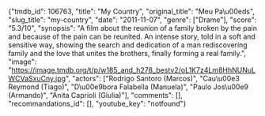 {"tmdb_id": 106763, "title": "My Country", "original_title": "Meu Pa\u00eds", "slug_title": "my-country", "date": "2011-11-07", "genre": ["Drame"], "score": "5.3/10", "synopsis": "A film about the reunion of a family broken by the pain and because of the pain can be reunited. An intense story, told in a soft and sensitive way, showing the search and dedication of a man rediscovering family and the love that unites the brothers, finally forming a real family.", "image": "https://image.tmdb.org/t/p/w185_and_h278_bestv2/oL1K7z4Lm8HhNUNuLWCVaSxuCny.jpg", "actors": ["Rodrigo Santoro (Marcos)", "Cau\u00e3 Reymond (Tiago)", "D\u00e9bora Falabella (Manuela)", "Paulo Jos\u00e9 (Armando)", "Anita Caprioli (Giulia)"], "comments": [], "recommandations_id": [], "youtube_key": "notfound"}